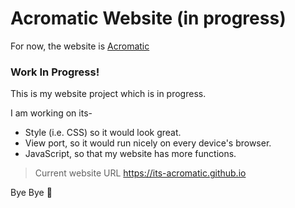# **Acromatic Website (in progress)**

For now, the website is [Acromatic](https://its-acromatic.github.io)

### **Work In Progress!**

This is my website project which is in progress.

I am working on its-
- Style (i.e. CSS) so it would look great.
- View port, so it would run nicely on every device's browser.
- JavaScript, so that my website has more functions.

>Current website URL 
>https://its-acromatic.github.io

Bye Bye 👋 
